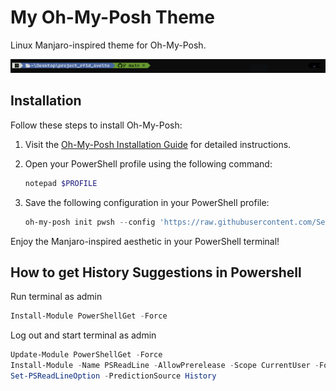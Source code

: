 # My Oh-My-Posh Theme

Linux Manjaro-inspired theme for Oh-My-Posh.

![Theme Preview](https://raw.githubusercontent.com/Sebastian-Zok/my-oh-my-posh-theme/main/image.png)

## Installation

Follow these steps to install Oh-My-Posh:

1. Visit the [Oh-My-Posh Installation Guide](https://ohmyposh.dev/docs/installation) for detailed instructions.

2. Open your PowerShell profile using the following command:
    ```powershell
    notepad $PROFILE
    ```

3. Save the following configuration in your PowerShell profile:
    ```powershell
    oh-my-posh init pwsh --config 'https://raw.githubusercontent.com/Sebastian-Zok/my-oh-my-posh-theme/main/.my-oh-my-posh-theme.omp.json' | Invoke-Expression
    ```

Enjoy the Manjaro-inspired aesthetic in your PowerShell terminal!

## How to get History Suggestions in Powershell
Run terminal as admin
  ```powershell
Install-Module PowerShellGet -Force
  ```
Log out and start terminal as admin
 ```powershell
Update-Module PowerShellGet -Force
Install-Module -Name PSReadLine -AllowPrerelease -Scope CurrentUser -Force -SkipPublisherCheck
Set-PSReadLineOption -PredictionSource History
  ```

